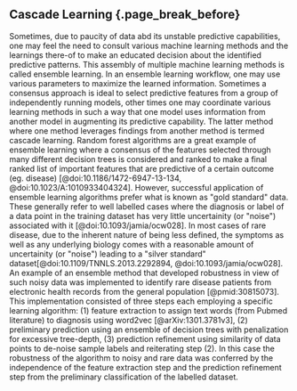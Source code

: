 ## Cascade Learning {.page_break_before}

Sometimes, due to paucity of data abd its unstable predictive capabilities, one may feel the need to consult various machine learning methods and the learnings there-of to make an educated decision about the identified predictive patterns. 
This assembly of multiple machine learning methods is called ensemble learning. In an ensemble learning workflow, one may use various parameters to maximize the learned information. 
Sometimes a consensus approach is ideal to select predictive features from a group of independently running models, other times one may coordinate various learning methods in such a way that one model uses information from another model in augmenting its predictive capability. 
The latter method where one method leverages findings from another method is termed cascade learning.
Random forest algorithms are a great example of ensemble learning where a consensus of the features selected through many different decision trees is considered and ranked to make a final ranked list of important features that are predictive of a certain outcome (eg. disease) [@doi:10.1186/1472-6947-13-134, @doi:10.1023/A:1010933404324].
However, successful application of ensemble learning algorithms prefer what is known as "gold standard" data. These generally refer to well labelled cases where the diagnosis or label of a data point in the training dataset has very little uncertainity (or "noise") associated with it [@doi:10.1093/jamia/ocw028]. 
In most cases of rare disease, due to the inherent nature of being less defined, the symptoms as well as any underlying biology comes with a reasonable amount of uncertainity (or "noise") leading to a "silver standard" dataset[@doi:10.1109/TNNLS.2013.2292894, @doi:10.1093/jamia/ocw028].
An example of an ensemble method that developed robustness in view of such noisy data was implemented to identify rare disease patients from electronic health records from the general population [@pmid:30815073].
This implementation consisted of three steps each employing a specific learning algorithm: (1) feature extraction to assign text words (from Pubmed literature) to diagnosis using word2vec [@arXiv:1301.3781v3], (2) preliminary prediction using an ensemble of decision trees with penalization for excessive tree-depth, (3) prediction refinement using similarity of data points to de-noise sample labels and reiterating step (2).
In this case the robustness of the algorithm to noisy and rare data was conferred by the independence of the feature extraction step and the prediction refinement step from the preliminary classification of the labelled dataset.
